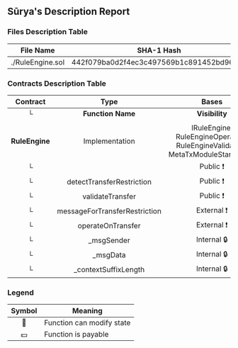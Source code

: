 ## Sūrya's Description Report

### Files Description Table


|  File Name  |  SHA-1 Hash  |
|-------------|--------------|
| ./RuleEngine.sol | 442f079ba0d2f4ec3c497569b1c891452bd967dc |


### Contracts Description Table


|  Contract  |         Type        |       Bases      |                  |                 |
|:----------:|:-------------------:|:----------------:|:----------------:|:---------------:|
|     └      |  **Function Name**  |  **Visibility**  |  **Mutability**  |  **Modifiers**  |
||||||
| **RuleEngine** | Implementation | IRuleEngine, RuleEngineOperation, RuleEngineValidation, MetaTxModuleStandalone |||
| └ | <Constructor> | Public ❗️ | 🛑  | MetaTxModuleStandalone |
| └ | detectTransferRestriction | Public ❗️ |   |NO❗️ |
| └ | validateTransfer | Public ❗️ |   |NO❗️ |
| └ | messageForTransferRestriction | External ❗️ |   |NO❗️ |
| └ | operateOnTransfer | External ❗️ | 🛑  | onlyRole |
| └ | _msgSender | Internal 🔒 |   | |
| └ | _msgData | Internal 🔒 |   | |
| └ | _contextSuffixLength | Internal 🔒 |   | |


### Legend

|  Symbol  |  Meaning  |
|:--------:|-----------|
|    🛑    | Function can modify state |
|    💵    | Function is payable |
